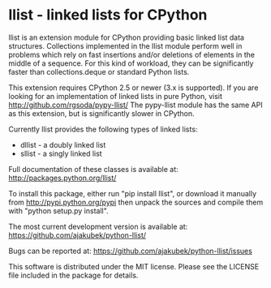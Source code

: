 llist - linked lists for CPython
================================

llist is an extension module for CPython providing basic linked list
data structures.
Collections implemented in the llist module perform well in problems
which rely on fast insertions and/or deletions of elements in
the middle of a sequence.
For this kind of workload, they can be significantly faster than
collections.deque or standard Python lists.

This extension requires CPython 2.5 or newer (3.x is supported).
If you are looking for an implementation of linked lists in pure Python,
visit http://github.com/rgsoda/pypy-llist/
The pypy-llist module has the same API as this extension, but is
significantly slower in CPython.

Currently llist provides the following types of linked lists:
 - dllist - a doubly linked list
 - sllist - a singly linked list

Full documentation of these classes is available at:
http://packages.python.org/llist/

To install this package, either run "pip install llist",
or download it manually from http://pypi.python.org/pypi
then unpack the sources and compile them with "python setup.py install".

The most current development version is available at:
https://github.com/ajakubek/python-llist/

Bugs can be reported at:
https://github.com/ajakubek/python-llist/issues

This software is distributed under the MIT license.
Please see the LICENSE file included in the package for details.

